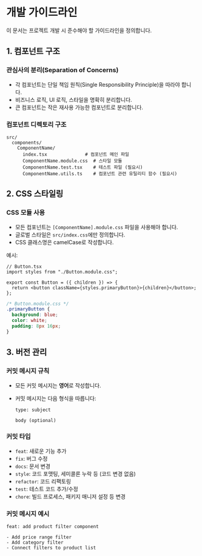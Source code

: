 # 개발 가이드라인

이 문서는 프로젝트 개발 시 준수해야 할 가이드라인을 정의합니다.

## 1. 컴포넌트 구조

### 관심사의 분리(Separation of Concerns)

- 각 컴포넌트는 단일 책임 원칙(Single Responsibility Principle)을 따라야 합니다.
- 비즈니스 로직, UI 로직, 스타일을 명확히 분리합니다.
- 큰 컴포넌트는 작은 재사용 가능한 컴포넌트로 분리합니다.

### 컴포넌트 디렉토리 구조

```
src/
  components/
    ComponentName/
      index.tsx              # 컴포넌트 메인 파일
      ComponentName.module.css  # 스타일 모듈
      ComponentName.test.tsx    # 테스트 파일 (필요시)
      ComponentName.utils.ts    # 컴포넌트 관련 유틸리티 함수 (필요시)
```

## 2. CSS 스타일링

### CSS 모듈 사용

- 모든 컴포넌트는 `[ComponentName].module.css` 파일을 사용해야 합니다.
- 글로벌 스타일은 `src/index.css`에만 정의합니다.
- CSS 클래스명은 camelCase로 작성합니다.

예시:

```tsx
// Button.tsx
import styles from "./Button.module.css";

export const Button = ({ children }) => {
  return <button className={styles.primaryButton}>{children}</button>;
};
```

```css
/* Button.module.css */
.primaryButton {
  background: blue;
  color: white;
  padding: 8px 16px;
}
```

## 3. 버전 관리

### 커밋 메시지 규칙

- 모든 커밋 메시지는 **영어**로 작성합니다.
- 커밋 메시지는 다음 형식을 따릅니다:

  ```
  type: subject

  body (optional)
  ```

### 커밋 타입

- `feat`: 새로운 기능 추가
- `fix`: 버그 수정
- `docs`: 문서 변경
- `style`: 코드 포맷팅, 세미콜론 누락 등 (코드 변경 없음)
- `refactor`: 코드 리팩토링
- `test`: 테스트 코드 추가/수정
- `chore`: 빌드 프로세스, 패키지 매니저 설정 등 변경

### 커밋 메시지 예시

```
feat: add product filter component

- Add price range filter
- Add category filter
- Connect filters to product list
```
